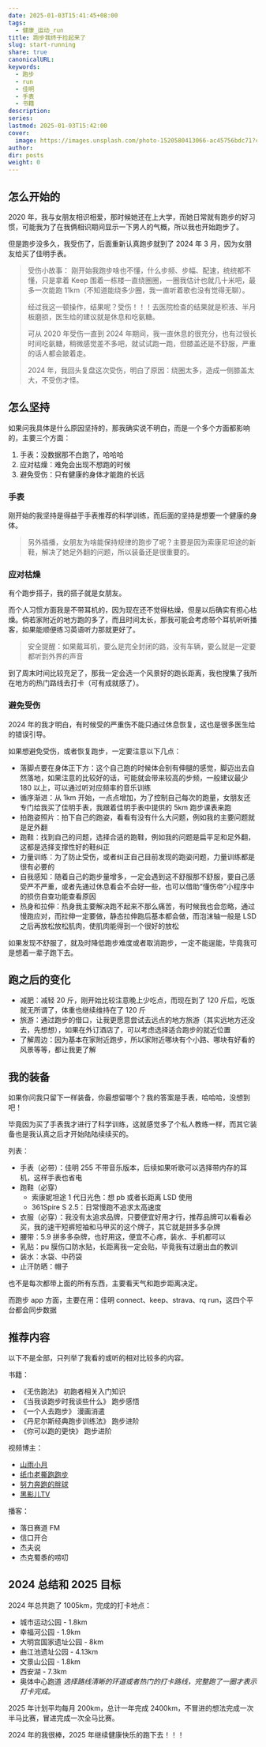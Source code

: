 ```yaml
---
date: 2025-01-03T15:41:45+08:00
tags:
  - 健康_运动_run
title: 跑步我终于捡起来了
slug: start-running
share: true
canonicalURL: 
keywords:
  - 跑步
  - run
  - 佳明
  - 手表
  - 书籍
description: 
series: 
lastmod: 2025-01-03T15:42:00
cover:
  image: https://images.unsplash.com/photo-1520580413066-ac45756bdc71?crop=entropy&cs=tinysrgb&fit=max&fm=jpg&ixid=M3wzNjAwOTd8MHwxfHNlYXJjaHw1N3x8cnVufGVufDB8MHx8fDE3MzU4OTAzMTV8MA&ixlib=rb-4.0.3&q=80&w=400
author: 
dir: posts
weight: 0
---
```


## 怎么开始的
2020 年，我与女朋友相识相爱，那时候她还在上大学，而她日常就有跑步的好习惯，可能我为了在我俩相识期间显示一下男人的气概，所以我也开始跑步了。

但是跑步没多久，我受伤了，后面重新认真跑步就到了 2024 年 3 月，因为女朋友给买了佳明手表。

> 受伤小故事：
> 刚开始我跑步啥也不懂，什么步频、步幅、配速，统统都不懂，只是拿着 Keep 围着一栋楼一直绕圈圈，一圈我估计也就几十米吧，最多一次能跑 11km（不知道能绕多少圈，我一直听着歌也没有觉得无聊）。
> 
> 经过我这一顿操作，结果呢？受伤！！！去医院检查的结果就是积液、半月板磨损，医生给的建议就是休息和吃氨糖。
> 
> 可从 2020 年受伤一直到 2024 年期间，我一直休息的很充分，也有过很长时间吃氨糖，稍微感觉差不多吧，就试试跑一跑，但膝盖还是不舒服，严重的话人都会跛着走。
> 
> 2024 年，我回头复盘这次受伤，明白了原因：绕圈太多，造成一侧膝盖太大，不受伤才怪。

## 怎么坚持
如果问我具体是什么原因坚持的，那我确实说不明白，而是一个多个方面都影响的，主要三个方面：
1. 手表：没数据那不白跑了，哈哈哈
2. 应对枯燥：难免会出现不想跑的时候
3. 避免受伤：只有健康的身体才能跑的长远
### 手表
刚开始的我坚持是得益于手表推荐的科学训练，而后面的坚持是想要一个健康的身体。

> 另外插播，女朋友为啥能保持规律的跑步了呢？主要是因为索康尼坦途的新鞋，解决了她足外翻的问题，所以装备还是很重要的。

### 应对枯燥
有个跑步搭子，我的搭子就是女朋友。

而个人习惯方面我是不带耳机的，因为现在还不觉得枯燥，但是以后确实有担心枯燥。倘若家附近的地方跑的多了，而且时间太长，那我可能会考虑带个耳机听听播客，如果能顺便练习英语听力那就更好了。

> 安全提醒：如果戴耳机，要么是完全封闭的路，没有车辆，要么就是一定要都听到外界的声音

到了周末时间比较充足了，那我一定会选一个风景好的跑长距离，我也搜集了我所在地方的热门路线去打卡（可有成就感了）。

### 避免受伤
2024 年的我才明白，有时候受的严重伤不能只通过休息恢复，这也是很多医生给的错误引导。

如果想避免受伤，或者恢复跑步，一定要注意以下几点：
- 落脚点要在身体正下方：这个自己跑的时候体会别有伸腿的感觉，脚迈出去自然落地，如果注意的比较好的话，可能就会带来较高的步频，一般建议最少 180 以上，可以通过听对应频率的音乐训练
- 循序渐进：从 1km 开始，一点点增加，为了控制自己每次的跑量，女朋友还专门给我买了佳明手表，我跟着佳明手表中提供的 5km 跑步课表来跑
- 拍跑姿照片：拍下自己的跑姿，看看有没有什么大问题，例如我的主要问题就是足外翻
- 跑鞋：找到自己的问题，选择合适的跑鞋，例如我的问题是扁平足和足外翻，这都是选择支撑性好的鞋纠正
- 力量训练：为了防止受伤，或者纠正自己目前发现的跑姿问题，力量训练都是很有必要的
- 自我感知：随着自己的跑步量增多，一定会遇到这不舒服那不舒服，要自己感受严不严重，或者先通过休息看会不会好一些，也可以借助“懂伤帝”小程序中的损伤自查功能查看原因
- 热身和拉伸：热身我主要解决跑不起来不那么痛苦，有时候我也会忽略，通过慢跑应对，而拉伸一定要做，静态拉伸跑后基本都会做，而泡沫轴一般是 LSD 之后再放松放松肌肉，使肌肉能得到一个很好的放松

如果发现不舒服了，就及时降低跑步难度或者取消跑步，一定不能逞能，毕竟我可是想着一辈子跑下去。

## 跑之后的变化

- 减肥：减轻 20 斤，刚开始比较注意晚上少吃点，而现在到了 120 斤后，吃饭就无所谓了，体重也继续维持在了 120 斤
- 旅游：通过跑步的借口，让我更愿意尝试去远点的地方旅游（其实远地方还没去，先想想），如果在外订酒店了，可以考虑选择适合跑步的就近位置
- 了解周边：因为基本在家附近跑步，所以家附近哪块有个小路、哪块有好看的风景等等，都让我更了解
## 我的装备
如果你问我只留下一样装备，你最想留哪个？我的答案是手表，哈哈哈，没想到吧！

毕竟因为买了手表我才进行了科学训练，这就感觉多了个私人教练一样，而其它装备也是我认真之后才开始陆陆续续买的。

列表：
- 手表（必带）：佳明 255 不带音乐版本，后续如果听歌可以选择带内存的耳机，这样手表也省电
- 跑鞋（必穿）
	- 索康妮坦途 1 代日光色：想 pb 或者长距离 LSD 使用
	- 361Spire S 2.5：日常慢跑不追求太高速度
- 衣服（必穿）：我没有太追求品牌，只要便宜好用才行，推荐品牌可以看看必买，我的速干短裤短袖和马甲买的这个牌子，其它就是拼多多杂牌
- 腰带：5.9 拼多多杂牌，也好用这，便宜不心疼，装水、手机都可以
- 乳贴：pu 膜伤口防水贴，长距离我一定会贴，毕竟我有过磨出血的教训
- 装水：水袋、中药袋
- 止汗防晒：帽子

也不是每次都带上面的所有东西，主要看天气和跑步距离决定。

而跑步 app 方面，主要在用：佳明 connect、keep、strava、rq run，这四个平台都会同步数据

## 推荐内容
以下不是全部，只列举了我看的或听的相对比较多的内容。

书籍：
- 《无伤跑法》 初跑者相关入门知识
- 《当我谈跑步时我谈些什么》 跑步感悟
- 《一个人去跑步》 漫画消遣
- 《丹尼尔斯经典跑步训练法》 跑步进阶
- 《你可以跑的更快》 跑步进阶

视频博主：
- [山雨小月](https://space.bilibili.com/3945971?spm_id_from=333.337.0.0)
- [纸巾老撕跑跑步](https://space.bilibili.com/20681645?spm_id_from=333.337.0.0)
- [努力奔跑的胖球](https://space.bilibili.com/481396723/dynamic?spm_id_from=333.999.list.card_title.click)
- [黑影儿TV](https://space.bilibili.com/38995440/?spm_id_from=333.1391.0.0)

播客：
- 落日赛道 FM
- 信口开合
- 杰夫说
- 杰克蜀黍的唠叨

## 2024 总结和 2025 目标

2024 年总共跑了 1005km，完成的打卡地点：
- 城市运动公园 - 1.8km
- 幸福河公园 - 1.9km
- 大明宫国家遗址公园 - 8km
- 曲江池遗址公园 - 4.13km
- 文景山公园 - 1.8km
- 西安湖 - 7.3km
- 奥体中心跑道
*选择路线清晰的环道或者热门的打卡路线，完整跑了一圈才表示打卡完成。*

2025 年计划平均每月 200km，总计一年完成 2400km，不冒进的想法完成一次半马比赛，冒进完成一次全马比赛。

2024 年的我很棒，2025 年继续健康快乐的跑下去！！！
